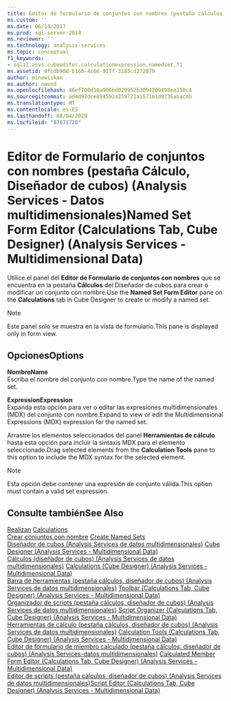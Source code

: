 ```yaml
---
title: Editor de formulario de conjuntos con nombres (pestaña cálculos, diseñador de cubos) (Analysis Services-datos multidimensionales) | Microsoft Docs
ms.custom: ''
ms.date: 06/14/2017
ms.prod: sql-server-2014
ms.reviewer: ''
ms.technology: analysis-services
ms.topic: conceptual
f1_keywords:
- sql12.asvs.cubeeditor.calculationexpression.namedset.f1
ms.assetid: 0fcdb908-b160-4c66-917f-3185cd272079
author: minewiskan
ms.author: owend
ms.openlocfilehash: 46ef708d10a906bd029952b3694209498ea158c4
ms.sourcegitcommit: ad4d92dce894592a259721a1571b1d8736abacdb
ms.translationtype: MT
ms.contentlocale: es-ES
ms.lasthandoff: 08/04/2020
ms.locfileid: "87671728"
---
```

# <a name="named-set-form-editor-calculations-tab-cube-designer-analysis-services---multidimensional-data"></a><span data-ttu-id="af240-102">Editor de Formulario de conjuntos con nombres (pestaña Cálculo, Diseñador de cubos) (Analysis Services - Datos multidimensionales)</span><span class="sxs-lookup"><span data-stu-id="af240-102">Named Set Form Editor (Calculations Tab, Cube Designer) (Analysis Services - Multidimensional Data)</span></span>
  <span data-ttu-id="af240-103">Utilice el panel del **Editor de Formulario de conjuntos con nombres** que se encuentra en la pestaña **Cálculos** del Diseñador de cubos para crear o modificar un conjunto con nombre.</span><span class="sxs-lookup"><span data-stu-id="af240-103">Use the **Named Set Form Editor** pane on the **Calculations** tab in Cube Designer to create or modify a named set.</span></span>  
  
> [!NOTE]  
>  <span data-ttu-id="af240-104">Este panel solo se muestra en la vista de formulario.</span><span class="sxs-lookup"><span data-stu-id="af240-104">This pane is displayed only in form view.</span></span>  
  
## <a name="options"></a><span data-ttu-id="af240-105">Opciones</span><span class="sxs-lookup"><span data-stu-id="af240-105">Options</span></span>  
 <span data-ttu-id="af240-106">**Nombre**</span><span class="sxs-lookup"><span data-stu-id="af240-106">**Name**</span></span>  
 <span data-ttu-id="af240-107">Escriba el nombre del conjunto con nombre.</span><span class="sxs-lookup"><span data-stu-id="af240-107">Type the name of the named set.</span></span>  
  
 <span data-ttu-id="af240-108">**Expression**</span><span class="sxs-lookup"><span data-stu-id="af240-108">**Expression**</span></span>  
 <span data-ttu-id="af240-109">Expanda esta opción para ver o editar las expresiones multidimensionales (MDX) del conjunto con nombre.</span><span class="sxs-lookup"><span data-stu-id="af240-109">Expand to view or edit the Multidimensional Expressions (MDX) expression for the named set.</span></span>  
  
 <span data-ttu-id="af240-110">Arrastre los elementos seleccionados del panel **Herramientas de cálculo** hasta esta opción para incluir la sintaxis MDX para el elemento seleccionado.</span><span class="sxs-lookup"><span data-stu-id="af240-110">Drag selected elements from the **Calculation Tools** pane to this option to include the MDX syntax for the selected element.</span></span>  
  
> [!NOTE]  
>  <span data-ttu-id="af240-111">Esta opción debe contener una expresión de conjunto válida.</span><span class="sxs-lookup"><span data-stu-id="af240-111">This option must contain a valid set expression.</span></span>  
  
## <a name="see-also"></a><span data-ttu-id="af240-112">Consulte también</span><span class="sxs-lookup"><span data-stu-id="af240-112">See Also</span></span>  
 <span data-ttu-id="af240-113">[Realizan](multidimensional-models-olap-logical-cube-objects/calculations.md) </span><span class="sxs-lookup"><span data-stu-id="af240-113">[Calculations](multidimensional-models-olap-logical-cube-objects/calculations.md) </span></span>  
 <span data-ttu-id="af240-114">[Crear conjuntos con nombre](multidimensional-models/create-named-sets.md) </span><span class="sxs-lookup"><span data-stu-id="af240-114">[Create Named Sets](multidimensional-models/create-named-sets.md) </span></span>  
 <span data-ttu-id="af240-115">[Diseñador de cubos &#40;Analysis Services de datos multidimensionales&#41;](cube-designer-analysis-services-multidimensional-data.md) </span><span class="sxs-lookup"><span data-stu-id="af240-115">[Cube Designer &#40;Analysis Services - Multidimensional Data&#41;](cube-designer-analysis-services-multidimensional-data.md) </span></span>  
 <span data-ttu-id="af240-116">[Cálculos &#40;diseñador de cubos&#41; &#40;Analysis Services de datos multidimensionales&#41;](calculations-cube-designer-analysis-services-multidimensional-data.md) </span><span class="sxs-lookup"><span data-stu-id="af240-116">[Calculations &#40;Cube Designer&#41; &#40;Analysis Services - Multidimensional Data&#41;](calculations-cube-designer-analysis-services-multidimensional-data.md) </span></span>  
 <span data-ttu-id="af240-117">[Barra de herramientas &#40;pestaña cálculos, diseñador de cubos&#41; &#40;Analysis Services de datos multidimensionales&#41;](toolbar-calculations-tab-cube-designer-analysis-services-multidimensional-data.md) </span><span class="sxs-lookup"><span data-stu-id="af240-117">[Toolbar &#40;Calculations Tab, Cube Designer&#41; &#40;Analysis Services - Multidimensional Data&#41;](toolbar-calculations-tab-cube-designer-analysis-services-multidimensional-data.md) </span></span>  
 <span data-ttu-id="af240-118">[Organizador de scripts &#40;pestaña cálculos, diseñador de cubos&#41; &#40;Analysis Services de datos multidimensionales&#41;](script-organizer-cube-designer-analysis-services-multidimensional-data.md) </span><span class="sxs-lookup"><span data-stu-id="af240-118">[Script Organizer &#40;Calculations Tab, Cube Designer&#41; &#40;Analysis Services - Multidimensional Data&#41;](script-organizer-cube-designer-analysis-services-multidimensional-data.md) </span></span>  
 <span data-ttu-id="af240-119">[Herramientas de cálculo &#40;pestaña cálculos, diseñador de cubos&#41; &#40;Analysis Services de datos multidimensionales&#41;](calculation-tools-cube-designer-analysis-services-multidimensional-data.md) </span><span class="sxs-lookup"><span data-stu-id="af240-119">[Calculation Tools &#40;Calculations Tab, Cube Designer&#41; &#40;Analysis Services - Multidimensional Data&#41;](calculation-tools-cube-designer-analysis-services-multidimensional-data.md) </span></span>  
 <span data-ttu-id="af240-120">[Editor de formulario de miembro calculado &#40;pestaña cálculos, diseñador de cubos&#41; &#40;Analysis Services-datos multidimensionales&#41;](calculated-member-form-editor-cube-designer-analysis-services-multidimensional-data.md) </span><span class="sxs-lookup"><span data-stu-id="af240-120">[Calculated Member Form Editor &#40;Calculations Tab, Cube Designer&#41; &#40;Analysis Services - Multidimensional Data&#41;](calculated-member-form-editor-cube-designer-analysis-services-multidimensional-data.md) </span></span>  
 [<span data-ttu-id="af240-121">Editor de scripts &#40;pestaña cálculos, diseñador de cubos&#41; &#40;Analysis Services de datos multidimensionales&#41;</span><span class="sxs-lookup"><span data-stu-id="af240-121">Script Editor &#40;Calculations Tab, Cube Designer&#41; &#40;Analysis Services - Multidimensional Data&#41;</span></span>](script-editor-calculations-cube-designer-analysis-services-multidimensional-data.md)  
  
  
